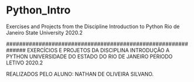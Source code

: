 # Python_Intro

Exercises and Projects from the Discipline Introduction to Python
Rio de Janeiro State University
2020.2

##############################################################
EXERCÍCIOS E PROJETOS DA DISCIPLINA INTRODUÇÃO A PYTHON
UNIVERSIDADE DO ESTADO DO RIO DE JANEIRO
PERIODO LETIVO 2020.2 

REALIZADOS PELO ALUNO:  NATHAN DE OLIVEIRA SILVANO.
